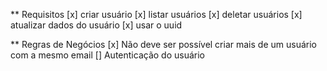 ** Requisitos
[x] criar usuário
[x] listar usuários
[x] deletar usuários
[x] atualizar dados do usuário
[x] usar o uuid 







** Regras de Negócios
[x] Não deve ser possível criar mais de um usuário com a mesmo email
[] Autenticação do usuário